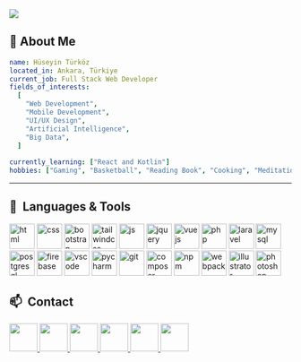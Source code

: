 <img src="https://media0.giphy.com/media/dzaUX7CAG0Ihi/giphy.gif"/> 




<!--
**hsyntrkz87/hsyntrkz87** is a ✨ _special_ ✨ repository because its `README.md` (this file) appears on your GitHub profile.

Here are some ideas to get you started:

- 🔭 I’m currently working on ...
- 🌱 I’m currently learning ...
- 👯 I’m looking to collaborate on ...
- 🤔 I’m looking for help with ...
- 💬 Ask me about ...
- 📫 How to reach me: ...
- 😄 Pronouns: ...
- ⚡ Fun fact: ...
-->

<h2>🔭 About Me </h2>


```yaml
name: Hüseyin Türköz
located_in: Ankara, Türkiye
current_job: Full Stack Web Developer
fields_of_interests:
  [
    "Web Development",
    "Mobile Development",
    "UI/UX Design",
    "Artificial Intelligence",
    "Big Data",
  ]
 
currently_learning: ["React and Kotlin"]
hobbies: ["Gaming", "Basketball", "Reading Book", "Cooking", "Meditation"]
```
  
---  

<h2> 🚀 &nbsp;Languages & Tools </h2>
<p align="left">


          

<img src="https://cdn.jsdelivr.net/gh/devicons/devicon/icons/html5/html5-plain-wordmark.svg" alt="html" width="45" height="45"/>          
<img src="https://cdn.jsdelivr.net/gh/devicons/devicon/icons/css3/css3-original-wordmark.svg" alt="css" width="45" height="45"/>          
<img src="https://cdn.jsdelivr.net/gh/devicons/devicon/icons/bootstrap/bootstrap-original.svg"  alt="bootstrap" width="45" height="45"/>
<img src="https://cdn.jsdelivr.net/gh/devicons/devicon/icons/tailwindcss/tailwindcss-plain.svg" alt="tailwindcss" width="45" height="45"/>
<img src="https://cdn.jsdelivr.net/gh/devicons/devicon/icons/javascript/javascript-original.svg" alt="js" width="45" height="45"/>
<img src="https://cdn.jsdelivr.net/gh/devicons/devicon/icons/jquery/jquery-original-wordmark.svg" alt="jquery" width="45" height="45"/>          
<img src="https://cdn.jsdelivr.net/gh/devicons/devicon/icons/vuejs/vuejs-original.svg" alt="vuejs" width="45" height="45"/>         
<img src="https://cdn.jsdelivr.net/gh/devicons/devicon/icons/php/php-plain.svg" alt="php" width="45" height="45"/>
<img src="https://cdn.jsdelivr.net/gh/devicons/devicon/icons/laravel/laravel-plain.svg" alt="laravel" width="45" height="45"/>                   
<img src="https://cdn.jsdelivr.net/gh/devicons/devicon/icons/mysql/mysql-original-wordmark.svg" alt="mysql" width="45" height="45"/>         
<img src="https://cdn.jsdelivr.net/gh/devicons/devicon/icons/postgresql/postgresql-original.svg" alt="postgresql" width="45" height="45"/>          
<img src="https://cdn.jsdelivr.net/gh/devicons/devicon/icons/firebase/firebase-plain.svg" alt="firebase" width="45" height="45"/>          
<img src="https://cdn.jsdelivr.net/gh/devicons/devicon/icons/vscode/vscode-original.svg" alt="vscode" width="45" height="45"/>  
<img src="https://cdn.jsdelivr.net/gh/devicons/devicon/icons/pycharm/pycharm-original.svg" alt="pycharm" width="45" height="45"/>  
<img src="https://cdn.jsdelivr.net/gh/devicons/devicon/icons/git/git-original.svg" alt="git" width="45" height="45"/>
<img src="https://cdn.jsdelivr.net/gh/devicons/devicon/icons/composer/composer-original.svg" alt="composer" width="45" height="45"/>      
<img src="https://cdn.jsdelivr.net/gh/devicons/devicon/icons/npm/npm-original-wordmark.svg" alt="npm" width="45" height="45"/>
<img src="https://cdn.jsdelivr.net/gh/devicons/devicon/icons/webpack/webpack-original.svg" alt="webpack" width="45" height="45"/>                    
<img src="https://cdn.jsdelivr.net/gh/devicons/devicon/icons/illustrator/illustrator-plain.svg" alt="illustrator" width="45" height="45"/>
<img src="https://cdn.jsdelivr.net/gh/devicons/devicon/icons/photoshop/photoshop-plain.svg" alt="photoshop" width="45" height="45"//>
          
</p>

<h2> 📫 &nbsp;Contact  </h2>
<p align="left">
<a href="http://huseyinturkoz.com/">
  <img height="50" src="http://huseyinturkoz.com/icons/web2.png"/>
</a>
  
<a href="https://www.behance.net/hsyntrkz/">
  <img height="50" src="http://huseyinturkoz.com/icons/behance.png"/>
</a>
  
<a href="http://www.linkedin.com/in/hüseyin-türköz-ba3799120/">
  <img height="50" src="http://huseyinturkoz.com/icons/linkedin.png"/>
</a>

<a href="https://www.instagram.com/huseyinturkoz.js/">
  <img height="50" src="http://huseyinturkoz.com/icons/instagram.png"/>
</a>
  
<a href="https://twitter.com/huseyinturkozjs">
  <img height="50" src="http://huseyinturkoz.com/icons/twitter.png"/>
</a>
  
  <a href="https://steamcommunity.com/id/alighierinferno">
  <img height="50" src="http://huseyinturkoz.com/icons/steam2.png"/>
</a>

</p>

